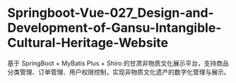 # Springboot-Vue-027_Design-and-Development-of-Gansu-Intangible-Cultural-Heritage-Website
基于 SpringBoot + MyBatis Plus + Shiro 的甘肃非物质文化展示平台，支持商品分类管理、订单管理、用户权限控制，实现非物质文化遗产的数字化管理与展示。
